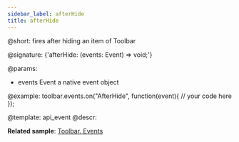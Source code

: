 ```yaml
---
sidebar_label: afterHide
title: afterHide
---          
```


@short: fires after hiding an item of Toolbar

@signature: {'afterHide: (events: Event) => void;'}

@params:
- events         Event       a native event object

@example:
toolbar.events.on("AfterHide", function(event){
    // your code here
});


@template: api_event
@descr:

**Related sample**: [Toolbar. Events](https://snippet.dhtmlx.com/xvak1p5y)
